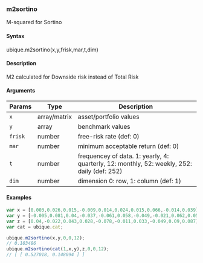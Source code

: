 ### m2sortino

M-squared for Sortino


#### Syntax

ubique.m2sortino(x,y,frisk,mar,t,dim)


#### Description

M2 calculated for Downside risk instead of Total Risk  



#### Arguments

|Params|Type|Description
|---------|----|-----------
|`x` | array/matrix | asset/portfolio values
|`y` | array | benchmark values
|`frisk` | number | free-risk rate (def: 0)
|`mar` | number | minimum acceptable return (def: 0)
|`t` | number | frequencey of data. 1: yearly, 4: quarterly, 12: monthly, 52: weekly, 252: daily (def: 252)
|`dim` | number | dimension 0: row, 1: column (def: 1)


#### Examples

```js
var x = [0.003,0.026,0.015,-0.009,0.014,0.024,0.015,0.066,-0.014,0.039];
var y = [-0.005,0.081,0.04,-0.037,-0.061,0.058,-0.049,-0.021,0.062,0.058];
var z = [0.04,-0.022,0.043,0.028,-0.078,-0.011,0.033,-0.049,0.09,0.087];
var cat = ubique.cat;

ubique.m2sortino(x,y,0,0,12);
// 0.103486
ubique.m2sortino(cat(1,x,y),z,0,0,12);
// [ [ 0.527018, 0.148094 ] ]
```

